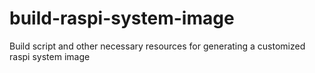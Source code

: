 # build-raspi-system-image
Build script and other necessary resources for generating a customized raspi system image
